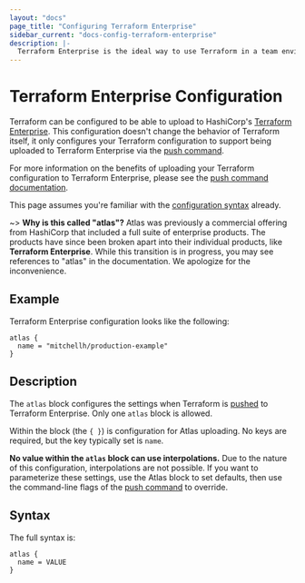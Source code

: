 ```yaml
---
layout: "docs"
page_title: "Configuring Terraform Enterprise"
sidebar_current: "docs-config-terraform-enterprise"
description: |-
  Terraform Enterprise is the ideal way to use Terraform in a team environment. Terraform Enterprise will run Terraform for you, safely handle parallelization across different team members, save run history along with plans, and more.
---
```


# Terraform Enterprise Configuration

Terraform can be configured to be able to upload to HashiCorp's
[Terraform Enterprise](https://www.hashicorp.com/products/terraform/). This configuration doesn't change
the behavior of Terraform itself, it only configures your Terraform
configuration to support being uploaded to Terraform Enterprise via the
[push command](/docs/commands/push.html).

For more information on the benefits of uploading your Terraform
configuration to Terraform Enterprise, please see the
[push command documentation](/docs/commands/push.html).

This page assumes you're familiar with the
[configuration syntax](/docs/configuration/syntax.html)
already.

~> **Why is this called "atlas"?** Atlas was previously a commercial offering
from HashiCorp that included a full suite of enterprise products. The products
have since been broken apart into their individual products, like **Terraform
Enterprise**. While this transition is in progress, you may see references to
"atlas" in the documentation. We apologize for the inconvenience.

## Example

Terraform Enterprise configuration looks like the following:

```hcl
atlas {
  name = "mitchellh/production-example"
}
```

## Description

The `atlas` block configures the settings when Terraform is
[pushed](/docs/commands/push.html) to Terraform Enterprise. Only one `atlas` block
is allowed.

Within the block (the `{ }`) is configuration for Atlas uploading.
No keys are required, but the key typically set is `name`.

**No value within the `atlas` block can use interpolations.** Due
to the nature of this configuration, interpolations are not possible.
If you want to parameterize these settings, use the Atlas block to
set defaults, then use the command-line flags of the
[push command](/docs/commands/push.html) to override.

## Syntax

The full syntax is:

```text
atlas {
  name = VALUE
}
```
